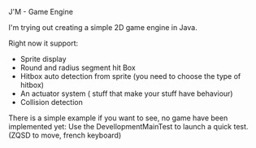 J'M - Game Engine


  I'm trying out creating a simple 2D game engine in Java.
  
  Right now it support: 
  - Sprite display
  - Round and radius segment hit Box
  - Hitbox auto detection from sprite (you need to choose the type of hitbox)
  - An actuator system ( stuff that make your stuff have behaviour)
  - Collision detection
  
  There is a simple example if you want to see, no game have been implemented yet:
  Use the DevellopmentMainTest to launch a quick test.
  (ZQSD to move, french keyboard)
